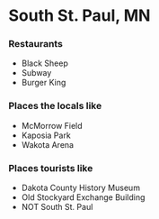 # South St. Paul, MN

### Restaurants

* Black Sheep
* Subway
* Burger King

### Places the locals like

* McMorrow Field
* Kaposia Park
* Wakota Arena

### Places tourists like

* Dakota County History Museum
* Old Stockyard Exchange Building
* NOT South St. Paul
